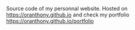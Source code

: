 Source code of my personnal website. Hosted on https://oranthony.github.io and check my portfolio https://oranthony.github.io/portfolio
